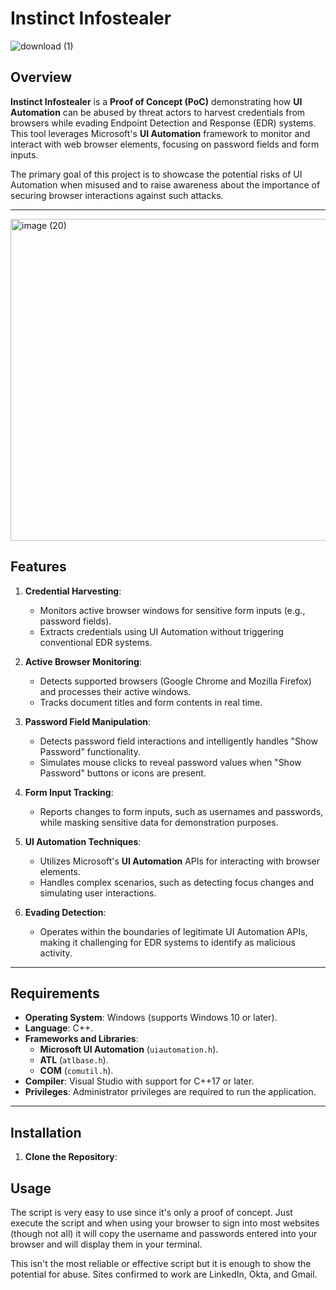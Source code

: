 # Instinct Infostealer

![download (1)](https://github.com/user-attachments/assets/75ae6c08-d5f5-44d4-945d-2ef8317c8436)


## Overview
**Instinct Infostealer** is a **Proof of Concept (PoC)** demonstrating how **UI Automation** can be abused by threat actors to harvest credentials from browsers while evading Endpoint Detection and Response (EDR) systems. This tool leverages Microsoft's **UI Automation** framework to monitor and interact with web browser elements, focusing on password fields and form inputs.

The primary goal of this project is to showcase the potential risks of UI Automation when misused and to raise awareness about the importance of securing browser interactions against such attacks.


---

<img width="1249" height="515" alt="image (20)" src="https://github.com/user-attachments/assets/8ac93bfc-0b12-4ca6-a695-3675657cd2e5" />


## Features
1. **Credential Harvesting**:
   - Monitors active browser windows for sensitive form inputs (e.g., password fields).
   - Extracts credentials using UI Automation without triggering conventional EDR systems.

2. **Active Browser Monitoring**:
   - Detects supported browsers (Google Chrome and Mozilla Firefox) and processes their active windows.
   - Tracks document titles and form contents in real time.

3. **Password Field Manipulation**:
   - Detects password field interactions and intelligently handles "Show Password" functionality.
   - Simulates mouse clicks to reveal password values when "Show Password" buttons or icons are present.

4. **Form Input Tracking**:
   - Reports changes to form inputs, such as usernames and passwords, while masking sensitive data for demonstration purposes.

5. **UI Automation Techniques**:
   - Utilizes Microsoft's **UI Automation** APIs for interacting with browser elements.
   - Handles complex scenarios, such as detecting focus changes and simulating user interactions.

6. **Evading Detection**:
   - Operates within the boundaries of legitimate UI Automation APIs, making it challenging for EDR systems to identify as malicious activity.

---

## Requirements
- **Operating System**: Windows (supports Windows 10 or later).
- **Language**: C++.
- **Frameworks and Libraries**:
  - **Microsoft UI Automation** (`uiautomation.h`).
  - **ATL** (`atlbase.h`).
  - **COM** (`comutil.h`).
- **Compiler**: Visual Studio with support for C++17 or later.
- **Privileges**: Administrator privileges are required to run the application.

---

## Installation
1. **Clone the Repository**:

## Usage

The script is very easy to use since it's only a proof of concept. Just execute the script and when using your browser to sign into most websites (though not all) it will copy the username and passwords entered into your browser and will display them in your terminal. 

This isn't the most reliable or effective script but it is enough to show the potential for abuse. Sites confirmed to work are LinkedIn, Okta, and Gmail.
